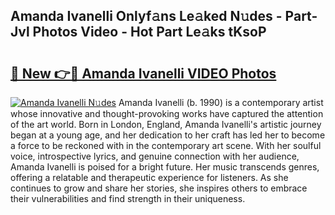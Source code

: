 ## Amanda Ivanelli Onlyf𝚊ns Le𝚊ked N𝚞des - Part-Jvl Photos Video - Hot Part Le𝚊ks tKsoP

# <h2><a href="http://ab84043.deff.icu/?id=Amanda+Ivanelli">🔗 New 👉🔴 Amanda Ivanelli VIDEO Photos</a></h2>

[![Amanda Ivanelli N𝚞des](https://i.imgur.com/rIISA9y.gif)](http://ab84043.deff.icu/?id=Amanda+Ivanelli)
Amanda Ivanelli (b. 1990) is a contemporary artist whose innovative and thought-provoking works have captured the attention of the art world. Born in London, England, Amanda Ivanelli's artistic journey began at a young age, and her dedication to her craft has led her to become a force to be reckoned with in the contemporary art scene. With her soulful voice, introspective lyrics, and genuine connection with her audience, Amanda Ivanelli is poised for a bright future. Her music transcends genres, offering a relatable and therapeutic experience for listeners. As she continues to grow and share her stories, she inspires others to embrace their vulnerabilities and find strength in their uniqueness.
